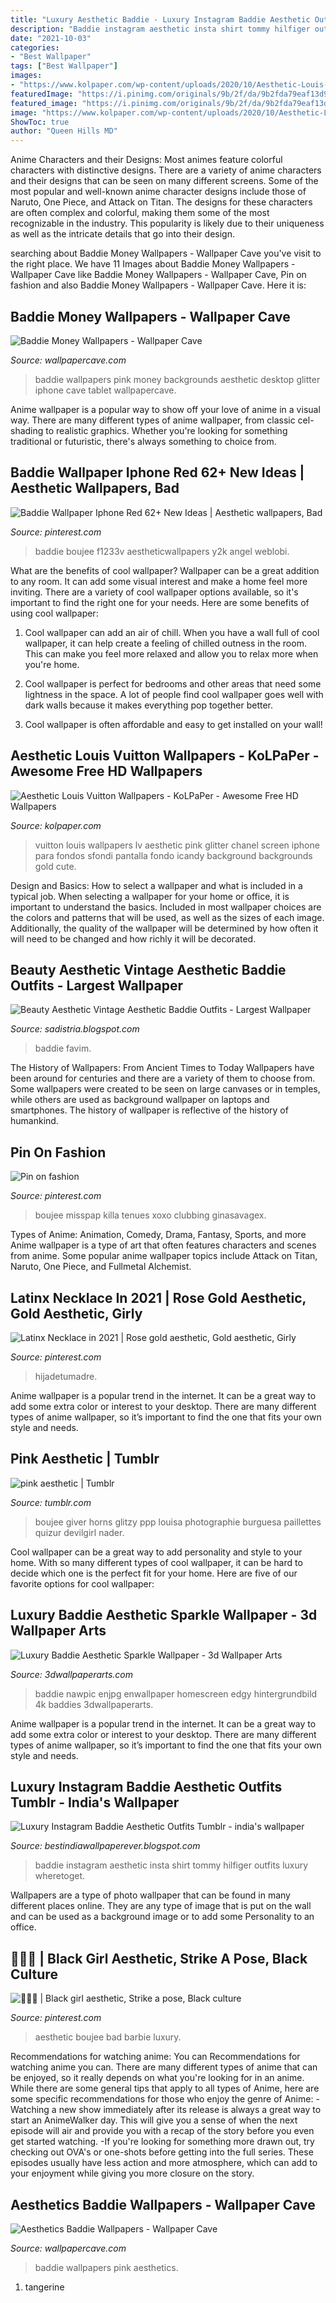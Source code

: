 ```yaml
---
title: "Luxury Aesthetic Baddie - Luxury Instagram Baddie Aesthetic Outfits Tumblr"
description: "Baddie instagram aesthetic insta shirt tommy hilfiger outfits luxury wheretoget"
date: "2021-10-03"
categories:
- "Best Wallpaper"
tags: ["Best Wallpaper"]
images:
- "https://www.kolpaper.com/wp-content/uploads/2020/10/Aesthetic-Louis-Vuitton-Wallpapers-2.jpg"
featuredImage: "https://i.pinimg.com/originals/9b/2f/da/9b2fda79eaf13d918d936c1372fbb8f5.jpg"
featured_image: "https://i.pinimg.com/originals/9b/2f/da/9b2fda79eaf13d918d936c1372fbb8f5.jpg"
image: "https://www.kolpaper.com/wp-content/uploads/2020/10/Aesthetic-Louis-Vuitton-Wallpapers-2.jpg"
ShowToc: true
author: "Queen Hills MD"
---
```



Anime Characters and their Designs: Most animes feature colorful characters with distinctive designs.
There are a variety of anime characters and their designs that can be seen on many different screens. Some of the most popular and well-known anime character designs include those of Naruto, One Piece, and Attack on Titan. The designs for these characters are often complex and colorful, making them some of the most recognizable in the industry. This popularity is likely due to their uniqueness as well as the intricate details that go into their design.

	

		
searching about Baddie Money Wallpapers - Wallpaper Cave you've visit to the right place. We have 11 Images about Baddie Money Wallpapers - Wallpaper Cave like Baddie Money Wallpapers - Wallpaper Cave, Pin on fashion and also Baddie Money Wallpapers - Wallpaper Cave. Here it is:
		
    
## Baddie Money Wallpapers - Wallpaper Cave

<img loading=lazy src="https://wallpapercave.com/wp/wp8864746.jpg" onerror="this.onerror=null;this.src='https://tse2.mm.bing.net/th?id=OIP.GYrYme0p_PgnUUG2pd70KwHaJj&amp;pid=15.1';" alt="Baddie Money Wallpapers - Wallpaper Cave">

_Source: wallpapercave.com_

>baddie wallpapers pink money backgrounds aesthetic desktop glitter iphone cave tablet wallpapercave. 

	

Anime wallpaper is a popular way to show off your love of anime in a visual way. There are many different types of anime wallpaper, from classic cel-shading to realistic graphics. Whether you're looking for something traditional or futuristic, there's always something to choice from.

    
## Baddie Wallpaper Iphone Red 62+ New Ideas | Aesthetic Wallpapers, Bad

<img loading=lazy src="https://i.pinimg.com/736x/2f/95/10/2f9510b2adc129abccdb5b5d75105261.jpg" onerror="this.onerror=null;this.src='https://tse1.mm.bing.net/th?id=OIP.DaKhw2L185C-iQFXw4KCFQAAAA&amp;pid=15.1';" alt="Baddie Wallpaper Iphone Red 62+ New Ideas | Aesthetic wallpapers, Bad">

_Source: pinterest.com_

>baddie boujee f1233v aestheticwallpapers y2k angel weblobi. 

	

What are the benefits of cool wallpaper?
Wallpaper can be a great addition to any room. It can add some visual interest and make a home feel more inviting. There are a variety of cool wallpaper options available, so it's important to find the right one for your needs. Here are some benefits of using cool wallpaper: 
1. Cool wallpaper can add an air of chill. When you have a wall full of cool wallpaper, it can help create a feeling of chilled outness in the room. This can make you feel more relaxed and allow you to relax more when you're home. 

2. Cool wallpaper is perfect for bedrooms and other areas that need some lightness in the space. A lot of people find cool wallpaper goes well with dark walls because it makes everything pop together better. 

3. Cool wallpaper is often affordable and easy to get installed on your wall!

    
## Aesthetic Louis Vuitton Wallpapers - KoLPaPer - Awesome Free HD Wallpapers

<img loading=lazy src="https://www.kolpaper.com/wp-content/uploads/2020/10/Aesthetic-Louis-Vuitton-Wallpapers-2.jpg" onerror="this.onerror=null;this.src='https://tse3.mm.bing.net/th?id=OIP.3wleLgkDwMzxRWS87sBPhAHaNJ&amp;pid=15.1';" alt="Aesthetic Louis Vuitton Wallpapers - KoLPaPer - Awesome Free HD Wallpapers">

_Source: kolpaper.com_

>vuitton louis wallpapers lv aesthetic pink glitter chanel screen iphone para fondos sfondi pantalla fondo icandy background backgrounds gold cute. 

	

Design and Basics: How to select a wallpaper and what is included in a typical job.
When selecting a wallpaper for your home or office, it is important to understand the basics. Included in most wallpaper choices are the colors and patterns that will be used, as well as the sizes of each image. Additionally, the quality of the wallpaper will be determined by how often it will need to be changed and how richly it will be decorated.

    
## Beauty Aesthetic Vintage Aesthetic Baddie Outfits - Largest Wallpaper

<img loading=lazy src="https://lh5.googleusercontent.com/proxy/92aggNgvQMwfqaF4FO1HdIbEvDtL4zOLf4hTnKOsfHxFhW5p8VHxMAVN05_8sWBKibmZWFsZdDFWEdhSHMxzAfTluOYOj1aFGZ1ZyInJ2uO0DVLk9lXa192uwrMEOhFViawBet2KCNgdeWpU2AQsYRrhiXhySVika2zcmMtwfPopZ8Uly-LkdE40DQ=s0-d" onerror="this.onerror=null;this.src='https://tse1.mm.bing.net/th?id=OIP.RAPcpKZPE-qyCVQoeob8NgHaIQ&amp;pid=15.1';" alt="Beauty Aesthetic Vintage Aesthetic Baddie Outfits - Largest Wallpaper">

_Source: sadistria.blogspot.com_

>baddie favim. 

	

The History of Wallpapers: From Ancient Times to Today
Wallpapers have been around for centuries and there are a variety of them to choose from. Some wallpapers were created to be seen on large canvases or in temples, while others are used as background wallpaper on laptops and smartphones. The history of wallpaper is reflective of the history of humankind.

    
## Pin On Fashion

<img loading=lazy src="https://i.pinimg.com/originals/9b/2f/da/9b2fda79eaf13d918d936c1372fbb8f5.jpg" onerror="this.onerror=null;this.src='https://tse3.mm.bing.net/th?id=OIP.Qf55YC7A66fJwI3723p8BQHaJQ&amp;pid=15.1';" alt="Pin on fashion">

_Source: pinterest.com_

>boujee misspap killa tenues xoxo clubbing ginasavagex. 

	

Types of Anime: Animation, Comedy, Drama, Fantasy, Sports, and more
Anime wallpaper is a type of art that often features characters and scenes from anime. Some popular anime wallpaper topics include Attack on Titan, Naruto, One Piece, and Fullmetal Alchemist.

    
## Latinx Necklace In 2021 | Rose Gold Aesthetic, Gold Aesthetic, Girly

<img loading=lazy src="https://i.pinimg.com/736x/cb/cf/26/cbcf26eecab3d0930dd81964747c2bdb.jpg" onerror="this.onerror=null;this.src='https://tse2.mm.bing.net/th?id=OIP.Hvzy3N_m4fyC28Z62N4dqwAAAA&amp;pid=15.1';" alt="Latinx Necklace in 2021 | Rose gold aesthetic, Gold aesthetic, Girly">

_Source: pinterest.com_

>hijadetumadre. 

	

Anime wallpaper is a popular trend in the internet. It can be a great way to add some extra color or interest to your desktop. There are many different types of anime wallpaper, so it’s important to find the one that fits your own style and needs.

    
## Pink Aesthetic | Tumblr

<img loading=lazy src="https://66.media.tumblr.com/b83d540da4d4d405380e2b06d123855e/e1d6ecf174310308-47/s640x960/d65d2a110b12f33ad4cc7d8bd8070cafee9fd65b.jpg" onerror="this.onerror=null;this.src='https://tse1.mm.bing.net/th?id=OIP.6nZAocXUgPn3TlBkiSGG7gHaHP&amp;pid=15.1';" alt="pink aesthetic | Tumblr">

_Source: tumblr.com_

>boujee giver horns glitzy ppp louisa photographie burguesa paillettes quizur devilgirl nader. 

	

Cool wallpaper can be a great way to add personality and style to your home. With so many different types of cool wallpaper, it can be hard to decide which one is the perfect fit for your home. Here are five of our favorite options for cool wallpaper: 

    
## Luxury Baddie Aesthetic Sparkle Wallpaper - 3d Wallpaper Arts

<img loading=lazy src="https://www.3dwallpaperarts.com/wp-content/uploads/2021/05/baddie-aesthetic-wallpaper-0026-516x1024.jpg" onerror="this.onerror=null;this.src='https://tse1.mm.bing.net/th?id=OIP.d08ao3JmoGY-sFgeElOPmwHaOs&amp;pid=15.1';" alt="Luxury Baddie Aesthetic Sparkle Wallpaper - 3d Wallpaper Arts">

_Source: 3dwallpaperarts.com_

>baddie nawpic enjpg enwallpaper homescreen edgy hintergrundbild 4k baddies 3dwallpaperarts. 

	

Anime wallpaper is a popular trend in the internet. It can be a great way to add some extra color or interest to your desktop. There are many different types of anime wallpaper, so it’s important to find the one that fits your own style and needs.

    
## Luxury Instagram Baddie Aesthetic Outfits Tumblr - India&#039;s Wallpaper

<img loading=lazy src="https://lh3.googleusercontent.com/proxy/02ND_UndzarQcglvHH06LiXf2LkPJfCW7dU8ausGHWEGjc8AFjv46dwlAGsdOQgevrYuP-QB6ChuJzKz11m2G9EXY8mIx_T6ywXeI90NxKLI-tWMXI44xFLpIiGEyQxOwn2gaWsBmXcSBQXwN0SmRx7P3Ume50fFUzcAZIr-LH29aoqPWvY=s0-d" onerror="this.onerror=null;this.src='https://tse1.mm.bing.net/th?id=OIP.eyupCUoIhUyVHd-9vS77NQAAAA&amp;pid=15.1';" alt="Luxury Instagram Baddie Aesthetic Outfits Tumblr - india&#039;s wallpaper">

_Source: bestindiawallpaperever.blogspot.com_

>baddie instagram aesthetic insta shirt tommy hilfiger outfits luxury wheretoget. 

	



Wallpapers are a type of photo wallpaper that can be found in many different places online. They are any type of image that is put on the wall and can be used as a background image or to add some Personality to an office.

    
## 🧝🏽‍♀️ | Black Girl Aesthetic, Strike A Pose, Black Culture

<img loading=lazy src="https://i.pinimg.com/736x/74/30/ee/7430ee83ec11b39def627c4a43a5427f.jpg" onerror="this.onerror=null;this.src='https://tse1.mm.bing.net/th?id=OIP.962SN5mRiQH4PUcYGcD4twHaI_&amp;pid=15.1';" alt="🧝🏽‍♀️ | Black girl aesthetic, Strike a pose, Black culture">

_Source: pinterest.com_

>aesthetic boujee bad barbie luxury. 

	

Recommendations for watching anime: You can
Recommendations for watching anime you can. There are many different types of anime that can be enjoyed, so it really depends on what you're looking for in an anime. While there are some general tips that apply to all types of Anime, here are some specific recommendations for those who enjoy the genre of Anime: 
-Watching a new show immediately after its release is always a great way to start an AnimeWalker day. This will give you a sense of when the next episode will air and provide you with a recap of the story before you even get started watching. 
-If you're looking for something more drawn out, try checking out OVA's or one-shots before getting into the full series. These episodes usually have less action and more atmosphere, which can add to your enjoyment while giving you more closure on the story.

    
## Aesthetics Baddie Wallpapers - Wallpaper Cave

<img loading=lazy src="https://wallpapercave.com/wp/wp5577181.jpg" onerror="this.onerror=null;this.src='https://tse2.mm.bing.net/th?id=OIP.2K7o8VvqY2WtUJMoVeJjFwHaHL&amp;pid=15.1';" alt="Aesthetics Baddie Wallpapers - Wallpaper Cave">

_Source: wallpapercave.com_

>baddie wallpapers pink aesthetics. 

	

1. tangerine 

